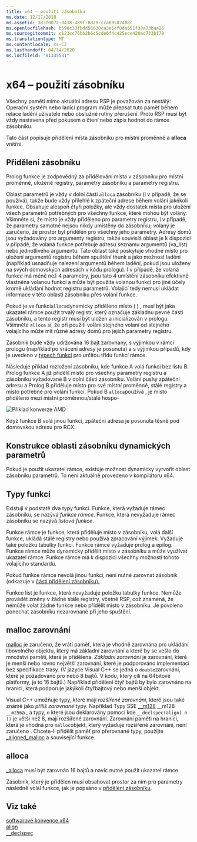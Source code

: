 ```yaml
---
title: x64 – použití zásobníku
ms.date: 12/17/2018
ms.assetid: 383f0072-0438-489f-8829-cca89582408c
ms.openlocfilehash: b598c33fbdd56630ca3e5ef0da551f38a73baa26
ms.sourcegitcommit: c123cc76bb2b6c5cde6f4c425ece420ac733bf70
ms.translationtype: MT
ms.contentlocale: cs-CZ
ms.lasthandoff: 04/14/2020
ms.locfileid: "81335531"
---
```

# <a name="x64-stack-usage"></a>x64 – použití zásobníku

Všechny paměti mimo aktuální adresu RSP je považován za nestálý: Operační systém nebo ladicí program může přepsat tuto paměť během relace ladění uživatele nebo obslužné rutiny přerušení. Proto RSP musí být vždy nastavena před pokusem o čtení nebo zápis hodnot do rámce zásobníku.

Tato část popisuje přidělení místa zásobníku pro místní proměnné a **alloca** vnitřní.

## <a name="stack-allocation"></a>Přidělení zásobníku

Prolog funkce je zodpovědný za přidělování místa v zásobníku pro místní proměnné, uložené registry, parametry zásobníku a parametry registru.

Oblast parametrů je vždy v dolní části `alloca` zásobníku (i v případě, že se používá), takže bude vždy přilehlé k zpáteční adrese během volání jakékoli funkce. Obsahuje alespoň čtyři položky, ale vždy dostatek místa pro uložení všech parametrů potřebných pro všechny funkce, které mohou být volány. Všimněte si, že místo je vždy přiděleno pro parametry registru, i v případě, že parametry samotné nejsou nikdy umístěny do zásobníku; volaný je zaručeno, že prostor byl přidělen pro všechny jeho parametry. Adresy domů jsou vyžadovány pro argumenty registru, takže souvislá oblast je k dispozici v případě, že volaná funkce potřebuje adresu seznamu argumentů (va_list) nebo jednotlivého argumentu. Tato oblast také poskytuje vhodné místo pro uložení argumentů registru během spuštění thunk a jako možnost ladění (například usnadňuje nalezení argumentů během ladění, pokud jsou uloženy na svých domovských adresách v kódu prologu). I v případě, že volaná funkce má méně než 4 parametry, jsou tato 4 umístění zásobníku efektivně vlastněna volanou funkcí a může být použita volanou funkcí pro jiné účely kromě ukládání hodnot registru parametrů.  Volající tedy nemusí ukládat informace v této oblasti zásobníku přes volání funkce.

Pokud je ve funkci`alloca`dynamicky přiděleno místo ( ) , musí být jako ukazatel rámce použit trvalý registr, který označuje základnu pevné části zásobníku, a tento registr musí být uložen a inicializován v prologu. Všimněte `alloca` si, že při použití volání stejného volaní od stejného volajícího může mít různé adresy domů pro jejich parametry registru.

Zásobník bude vždy udržována 16 bajt zarovnaný, s výjimkou v rámci prologu (například po vrácení adresy je posunuta) a s výjimkou případů, kdy je uvedeno v [typech funkcí](#function-types) pro určitou třídu funkcí rámce.

Následuje příklad rozložení zásobníku, kde funkce A volá funkci bez listu B. Prolog funkce A již přidělil místo pro všechny parametry registru a zásobníku vyžadované B v dolní části zásobníku. Volání pushy zpáteční adresu a Prolog B přiděluje místo pro své místní proměnné, stálé registry a místo potřebné pro volání funkcí. Pokud B `alloca`používá , je místo přiděleno mezi místní proměnnou/stálé hospo-

![Příklad konverze AMD](../build/media/vcamd_conv_ex_5.png "Příklad konverze AMD")

Když funkce B volá jinou funkci, zpáteční adresa je posunuta těsně pod domovskou adresu pro RCX.

## <a name="dynamic-parameter-stack-area-construction"></a>Konstrukce oblasti zásobníku dynamických parametrů

Pokud je použit ukazatel rámce, existuje možnost dynamicky vytvořit oblast zásobníku parametrů. To není aktuálně provedeno v kompilátoru x64.

## <a name="function-types"></a>Typy funkcí

Existují v podstatě dva typy funkcí. Funkce, která vyžaduje rámec zásobníku, se nazývá *funkce rámce*. Funkce, která nevyžaduje rámec zásobníku se nazývá *listová funkce*.

Funkce rámce je funkce, která přiděluje místo v zásobníku, volá další funkce, ukládá stálé registry nebo používá zpracování výjimek. Vyžaduje také položku tabulky funkcí. Funkce rámce vyžaduje prolog a epilog. Funkce rámce může dynamicky přidělit místo v zásobníku a může využívat ukazatel rámce. Funkce rámce má k dispozici všechny možnosti tohoto volajícího standardu.

Pokud funkce rámce nevolá jinou funkci, není nutné zarovnat zásobník (odkazuje v [části přidělení zásobníku).](#stack-allocation)

Funkce list je funkce, která nevyžaduje položku tabulky funkce. Nemůže provádět změny v žádné stálé registry, včetně RSP, což znamená, že nemůže volat žádné funkce nebo přidělit místo v zásobníku. Je povoleno ponechat zásobníku nezarovnané při jeho spuštění.

## <a name="malloc-alignment"></a>malloc zarovnání

[malloc](../c-runtime-library/reference/malloc.md) je zaručeno, že vrátí paměť, která je vhodně zarovnána pro ukládání libovolného objektu, který má základní zarovnání a které by se vešlo do množství paměti, která je přidělena. *Základní zarovnání* je zarovnání, které je menší nebo rovno největší zarovnání, které je podporováno implementací bez specifikace trasy. (V jazyce Visual C++ se jedná o `double`zarovnání, které je požadováno pro nebo 8 bajtů. V kódu, který cílí na 64bitové platformy, je to 16 bajtů.) Například přidělení čtyř bajtů by bylo zarovnáno na hranici, která podporuje jakýkoli čtyřbajtový nebo menší objekt.

Visual C++ umožňuje typy, které mají *rozšířené zarovnání*, které jsou také známé jako *příliš zarovnané* typy. Například Typy SSE [__m128](../cpp/m128.md) __m128 `__m256`a , a typy, `n` které jsou deklarovány pomocí kde `__declspec(align( n ))` je větší než 8, mají rozšířené zarovnání. Zarovnání paměti na hranici, která je vhodná pro `malloc`objekt, který vyžaduje rozšířené zarovnání, není zaručeno . Chcete-li přidělit paměť pro přerovnané typy, použijte [_aligned_malloc](../c-runtime-library/reference/aligned-malloc.md) a související funkce.

## <a name="alloca"></a>alloca

[_alloca](../c-runtime-library/reference/alloca.md) musí být zarovnán 16 bajtů a navíc nutné použít ukazatel rámce.

Zásobník, který je přidělen musí obsahovat prostor za ním pro parametry následně volal funkce, jak je popsáno v [přidělení zásobníku](#stack-allocation).

## <a name="see-also"></a>Viz také

[softwarové konvence x64](../build/x64-software-conventions.md)<br/>
[align](../cpp/align-cpp.md)<br/>
[__declspec](../cpp/declspec.md)
